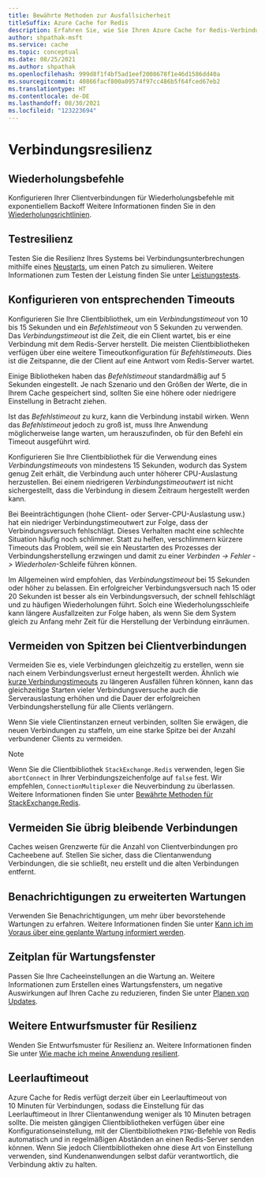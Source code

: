 ```yaml
---
title: Bewährte Methoden zur Ausfallsicherheit
titleSuffix: Azure Cache for Redis
description: Erfahren Sie, wie Sie Ihren Azure Cache for Redis-Verbindungen resilient machen können.
author: shpathak-msft
ms.service: cache
ms.topic: conceptual
ms.date: 08/25/2021
ms.author: shpathak
ms.openlocfilehash: 999d8f1f4bf5ad1eef2008678f1e46d1586dd40a
ms.sourcegitcommit: 40866facf800a09574f97cc486b5f64fced67eb2
ms.translationtype: HT
ms.contentlocale: de-DE
ms.lasthandoff: 08/30/2021
ms.locfileid: "123223694"
---
```

# <a name="connection-resilience"></a>Verbindungsresilienz

## <a name="retry-commands"></a>Wiederholungsbefehle

Konfigurieren Ihrer Clientverbindungen für Wiederholungsbefehle mit exponentiellem Backoff Weitere Informationen finden Sie in den [Wiederholungsrichtlinien](/azure/architecture/best-practices/retry-service-specific#azure-cache-for-redis).

## <a name="test-resiliency"></a>Testresilienz

Testen Sie die Resilienz Ihres Systems bei Verbindungsunterbrechungen mithilfe eines [Neustarts](cache-administration.md#reboot), um einen Patch zu simulieren. Weitere Informationen zum Testen der Leistung finden Sie unter [Leistungstests](cache-best-practices-performance.md).

## <a name="configure-appropriate-timeouts"></a>Konfigurieren von entsprechenden Timeouts

Konfigurieren Sie Ihre Clientbibliothek, um ein *Verbindungstimeout* von 10 bis 15 Sekunden und ein *Befehlstimeout* von 5 Sekunden zu verwenden. Das *Verbindungstimeout* ist die Zeit, die ein Client wartet, bis er eine Verbindung mit dem Redis-Server herstellt. Die meisten Clientbibliotheken verfügen über eine weitere Timeoutkonfiguration für *Befehlstimeouts*. Dies ist die Zeitspanne, die der Client auf eine Antwort vom Redis-Server wartet.

Einige Bibliotheken haben das *Befehlstimeout* standardmäßig auf 5 Sekunden eingestellt. Je nach Szenario und den Größen der Werte, die in Ihrem Cache gespeichert sind, sollten Sie eine höhere oder niedrigere Einstellung in Betracht ziehen.

Ist das *Befehlstimeout* zu kurz, kann die Verbindung instabil wirken. Wenn das *Befehlstimeout* jedoch zu groß ist, muss Ihre Anwendung möglicherweise lange warten, um herauszufinden, ob für den Befehl ein Timeout ausgeführt wird.

Konfigurieren Sie Ihre Clientbibliothek für die Verwendung eines *Verbindungstimeouts* von mindestens 15 Sekunden, wodurch das System genug Zeit erhält, die Verbindung auch unter höherer CPU-Auslastung herzustellen. Bei einem niedrigeren *Verbindungstimeoutwert* ist nicht sichergestellt, dass die Verbindung in diesem Zeitraum hergestellt werden kann.

Bei Beeinträchtigungen (hohe Client- oder Server-CPU-Auslastung usw.) hat ein niedriger Verbindungstimeoutwert zur Folge, dass der Verbindungsversuch fehlschlägt. Dieses Verhalten macht eine schlechte Situation häufig noch schlimmer. Statt zu helfen, verschlimmern kürzere Timeouts das Problem, weil sie ein Neustarten des Prozesses der Verbindungsherstellung erzwingen und damit zu einer *Verbinden -> Fehler -> Wiederholen*-Schleife führen können.

Im Allgemeinen wird empfohlen, das *Verbindungstimeout* bei 15 Sekunden oder höher zu belassen. Ein erfolgreicher Verbindungsversuch nach 15 oder 20 Sekunden ist besser als ein Verbindungsversuch, der schnell fehlschlägt und zu häufigen Wiederholungen führt. Solch eine Wiederholungsschleife kann längere Ausfallzeiten zur Folge haben, als wenn Sie dem System gleich zu Anfang mehr Zeit für die Herstellung der Verbindung einräumen.

## <a name="avoid-client-connection-spikes"></a>Vermeiden von Spitzen bei Clientverbindungen

Vermeiden Sie es, viele Verbindungen gleichzeitig zu erstellen, wenn sie nach einem Verbindungsverlust erneut hergestellt werden. Ähnlich wie [kurze Verbindungstimeouts](#configure-appropriate-timeouts) zu längeren Ausfällen führen können, kann das gleichzeitige Starten vieler Verbindungsversuche auch die Serverauslastung erhöhen und die Dauer der erfolgreichen Verbindungsherstellung für alle Clients verlängern.

Wenn Sie viele Clientinstanzen erneut verbinden, sollten Sie erwägen, die neuen Verbindungen zu staffeln, um eine starke Spitze bei der Anzahl verbundener Clients zu vermeiden.

> [!NOTE]
> Wenn Sie die Clientbibliothek `StackExchange.Redis` verwenden, legen Sie `abortConnect` in Ihrer Verbindungszeichenfolge auf `false` fest.  Wir empfehlen, `ConnectionMultiplexer` die Neuverbindung zu überlassen. Weitere Informationen finden Sie unter [Bewährte Methoden für StackExchange.Redis](/azure/azure-cache-for-redis/cache-management-faq#stackexchangeredis-best-practices).

## <a name="avoid-leftover-connections"></a>Vermeiden Sie übrig bleibende Verbindungen

Caches weisen Grenzwerte für die Anzahl von Clientverbindungen pro Cacheebene auf. Stellen Sie sicher, dass die Clientanwendung Verbindungen, die sie schließt, neu erstellt und die alten Verbindungen entfernt.

## <a name="advance-maintenance-notification"></a>Benachrichtigungen zu erweiterten Wartungen

Verwenden Sie Benachrichtigungen, um mehr über bevorstehende Wartungen zu erfahren. Weitere Informationen finden Sie unter [Kann ich im Voraus über eine geplante Wartung informiert werden](cache-failover.md#can-i-be-notified-in-advance-of-a-planned-maintenance).

## <a name="schedule-maintenance-window"></a>Zeitplan für Wartungsfenster

Passen Sie Ihre Cacheeinstellungen an die Wartung an. Weitere Informationen zum Erstellen eines Wartungsfensters, um negative Auswirkungen auf Ihren Cache zu reduzieren, finden Sie unter [Planen von Updates](cache-administration.md#schedule-updates).

## <a name="more-design-patterns-for-resilience"></a>Weitere Entwurfsmuster für Resilienz

Wenden Sie Entwurfsmuster für Resilienz an. Weitere Informationen finden Sie unter [Wie mache ich meine Anwendung resilient](cache-failover.md#how-do-i-make-my-application-resilient).

## <a name="idle-timeout"></a>Leerlauftimeout

Azure Cache for Redis verfügt derzeit über ein Leerlauftimeout von 10 Minuten für Verbindungen, sodass die Einstellung für das Leerlauftimeout in Ihrer Clientanwendung weniger als 10 Minuten betragen sollte. Die meisten gängigen Clientbibliotheken verfügen über eine Konfigurationseinstellung, mit der Clientbibliotheken `PING`-Befehle von Redis automatisch und in regelmäßigen Abständen an einen Redis-Server senden können. Wenn Sie jedoch Clientbibliotheken ohne diese Art von Einstellung verwenden, sind Kundenanwendungen selbst dafür verantwortlich, die Verbindung aktiv zu halten.
